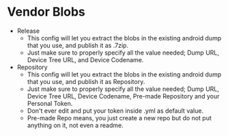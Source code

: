 # Vendor Blobs
- Release
    - This config will let you extract the blobs in the existing android dump that you use, and publish it as .7zip.
    - Just make sure to properly specify all the value needed; Dump URL, Device Tree URL, and Device Codename.
- Repository
    - This config will let you extract the blobs in the existing android dump that you use, and publish it as Repository.
    - Just make sure to properly specify all the value needed; Dump URL, Device Tree URL, Device Codename, Pre-made Repository and your Personal Token.
    - Don't ever edit and put your token inside .yml as default value.
    - Pre-made Repo means, you just create a new repo but do not put anything on it, not even a readme.
